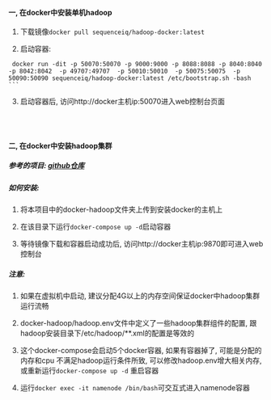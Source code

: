 #### 一, 在docker中安装单机hadoop

   1. 下载镜像`docker pull sequenceiq/hadoop-docker:latest`
   
   2. 启动容器:
   ```
    docker run -dit -p 50070:50070 -p 9000:9000 -p 8088:8088 -p 8040:8040 -p 8042:8042  -p 49707:49707  -p 50010:50010  -p 50075:50075  -p 50090:50090 sequenceiq/hadoop-docker:latest /etc/bootstrap.sh -bash   ```
   ```  
   3. 启动容器后, 访问http://docker主机ip:50070进入web控制台页面

<br/><br/>
#### 二, 在docker中安装hadoop集群

##### 参考的项目: [github仓库](https://github.com/big-data-europe/docker-hadoop)

##### 如何安装:

   1. 将本项目中的docker-hadoop文件夹上传到安装docker的主机上
     
   2. 在该目录下运行`docker-compose up -d`启动容器
   
   3. 等待镜像下载和容器启动成功后, 访问http://docker主机ip:9870即可进入web控制台
   
##### 注意:
   
   1. 如果在虚拟机中启动, 建议分配4G以上的内存空间保证docker中hadoop集群运行流畅
   
   2. docker-hadoop/hadoop.env文件中定义了一些hadoop集群组件的配置, 跟
      hadoop安装目录下/etc/hadoop/**.xml的配置是等效的
      
   3. 这个docker-compose会启动5个docker容器, 如果有容器掉了, 可能是分配的内存和cpu
      不满足hadoop运行条件所致, 可以修改hadoop.env增大相关内存, 或重新运行`docker-compose up -d`
      重启容器
      
   4. 运行`docker exec -it namenode /bin/bash`可交互式进入namenode容器